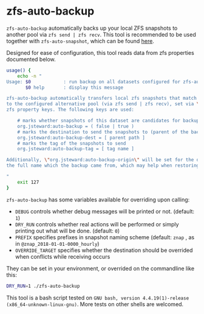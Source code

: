 # zfs-auto-backup

`zfs-auto-backup` automatically backs up your local ZFS snapshots to another pool via
`zfs send | zfs recv`. This tool is recommended to be used together with `zfs-auto-snapshot`,
which can be found [here](https://github.com/zfsonlinux/zfs-auto-snapshot).

Designed for ease of configuration, this tool reads data from zfs properties documented below.

```bash
usage() {
    echo -n "
Usage: $0            : run backup on all datasets configured for zfs-auto-backup
       $0 help       : display this message

zfs-auto-backup automatically transfers local zfs snapshots that match the given criteria
to the configured alternative pool (via zfs send | zfs recv), set via \"org.jsteward:auto-backup*\"
zfs property keys. The following keys are used:

    # marks whether snapshots of this dataset are candidates for backup to external disk
    org.jsteward:auto-backup = ( false | true )
    # marks the destination to send the snapshots to (parent of the backups that will be stored in)
    org.jsteward:auto-backup-dest = [ parent path ]
    # marks the tag of the snapshots to send
    org.jsteward:auto-backup-tag = [ tag name ]

Additionally, \"org.jsteward:auto-backup-origin\" will be set for the destination dataset, denoting
the full name which the backup came from, which may help when restoring the backup.

"
    exit 127
}
```

`zfs-auto-backup` has some variables available for overriding upon calling:

 - `DEBUG` controls whether debug messages will be printed or not. (default: `1`)
 - `DRY_RUN` controls whether real actions will be performed or simply printing out what will be done. (default: `0`)
 - `PREFIX` specifies prefixes in snapshot naming scheme (default: `znap` , as in `@znap_2018-01-01-0000_hourly`)
 - `OVERRIDE_TARGET` specifies whether the destination should be overrided when conflicts while receiving occurs

They can be set in your environment, or overrided on the commandline like this:

```bash
DRY_RUN=1 ./zfs-auto-backup
```

This tool is a bash script tested on `GNU bash, version 4.4.19(1)-release (x86_64-unknown-linux-gnu)`.
More tests on other shells are welcomed.
